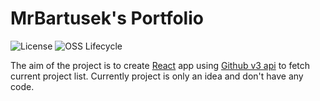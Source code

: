# MrBartusek's Portfolio

![License](https://img.shields.io/github/license/MrBartusek/MrBartusek.github.io) 
![OSS Lifecycle](https://img.shields.io/osslifecycle/MrBartusek/MrBartusek.github.io)

The aim of the project is to create [React](https://reactjs.org) app using [Github v3 api](https://developer.github.com/v3/) to fetch current project list. Currently project is only an idea and don't have any code.
